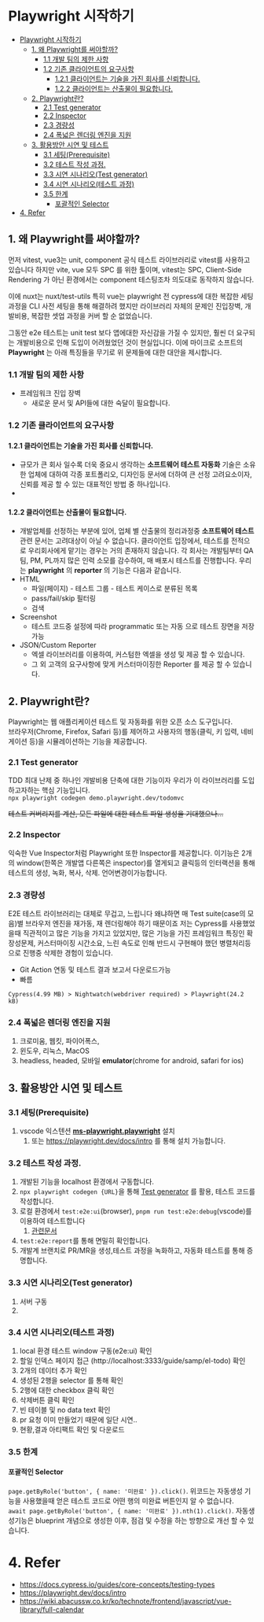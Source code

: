 # Playwright 시작하기

- [Playwright 시작하기](#playwright-시작하기)
  - [1. 왜 Playwright를 써야할까?](#1-왜-playwright를-써야할까)
    - [1.1 개발 팀의 제한 사항](#11-개발-팀의-제한-사항)
    - [1.2 기존 클라이언트의 요구사항](#12-기존-클라이언트의-요구사항)
      - [1.2.1 클라이언트는 기술을 가진 회사를 신뢰합니다.](#121-클라이언트는-기술을-가진-회사를-신뢰합니다)
      - [1.2.2 클라이언트는 산출물이 필요합니다.](#122-클라이언트는-산출물이-필요합니다)
  - [2. Playwright란?](#2-playwright란)
    - [2.1 Test generator](#21-test-generator)
    - [2.2 Inspector](#22-inspector)
    - [2.3 경량성](#23-경량성)
    - [2.4 폭넓은 렌더링 엔진을 지원](#24-폭넓은-렌더링-엔진을-지원)
  - [3. 활용방안 시연 및 테스트](#3-활용방안-시연-및-테스트)
    - [3.1 세팅(Prerequisite)](#31-세팅prerequisite)
    - [3.2 테스트 작성 과정.](#32-테스트-작성-과정)
    - [3.3 시연 시나리오(Test generator)](#33-시연-시나리오test-generator)
    - [3.4 시연 시나리오(테스트 과정)](#34-시연-시나리오테스트-과정)
    - [3.5 한계](#35-한계)
      - [포괄적인 Selector](#포괄적인-selector)
- [4. Refer](#4-refer)


## 1. 왜 Playwright를 써야할까?
먼저 vitest, vue3는 unit, component 공식 테스트 라이브러리로 vitest를 사용하고 있습니다 하지만
vite, vue 모두 SPC 를 위한 툴이며, vitest는 SPC, Client-Side Rendering 가 아닌 환경에서는 component 테스팅조차 의도대로 동작하지 않습니다.  

이에 nuxt는 nuxt/test-utils 특히 vue는 playwright 전 cypress에 대한 복잡한 세팅과정을 CLI 사전 세팅을 통해 해결하려 했지만 라이브러리 자체의 문제인 진입장벽, 개발비용, 복잡한 셋업 과정을 커버 할 순 없었습니다. 

그동안 e2e 테스트는 unit test 보다 앱에대한 자신감을 가질 수 있지만, 
훨씬 더 요구되는 개발비용으로 인해 도입이 어려웠었던 것이 현실입니다.
이에 마이크로 소프트의 __Playwright__ 는 아래 특징들을 무기로 위 문제들에 대한 대안을 제시합니다.
### 1.1 개발 팀의 제한 사항
- 프레임워크 진입 장벽
  - 새로운 문서 및 API들에 대한 숙달이 필요합니다.
### 1.2 기존 클라이언트의 요구사항
#### 1.2.1 클라이언트는 기술을 가진 회사를 신뢰합니다.
- 규모가 큰 회사 일수록 더욱 중요시 생각하는 __소프트웨어 테스트 자동화__ 기술은 소유한 업체에 대하여 각종 포트폴리오, 디자인등 문서에 더하여 큰 선정 고려요소이자, 신뢰를 제공 할 수 있는 대표적인 방법 중 하나입니다.
- 

#### 1.2.2 클라이언트는 산출물이 필요합니다.
- 개발업체를 선정하는 부분에 있어, 업체 별 산출물의 정리과정중 __소프트웨어 테스트__ 관련 문서는 고려대상이 아닐 수 없습니다.
클라이언트 입장에서, 테스트를 전적으로 우리회사에게 맡기는 경우는 거의 존재하지 않습니다.
각 회사는 개발팀부터 QA팀, PM, PL까지 많은 인력 소모를 감수하여, 매 배포시 테스트를 진행합니다.
우리는 __playwright__ 의 __reporter__ 의 기능은 다음과 같습니다. 
- HTML
  - 파일(페이지) - 테스트 그룹 - 테스트 케이스로 분류된 목록
  - pass/fail/skip 필터링
  - 검색
- Screenshot
  - 테스트 코드중 설정에 따라 programmatic 또는 자동 으로 테스트 장면을 저장 가능
- JSON/Custom Reporter
  - 엑셀 라이브러리를 이용하여, 커스텀한 엑셀을 생성 및 제공 할 수 있습니다.
  - 그 외 고객의 요구사항에 맞게 커스터마이징한 Reporter 를 제공 할 수 있습니다.

## 2. Playwright란?
Playwright는 웹 애플리케이션 테스트 및 자동화를 위한 오픈 소스 도구입니다.   
브라우저(Chrome, Firefox, Safari 등)를 제어하고 사용자의 행동(클릭, 키 입력, 네비게이션 등)을 시뮬레이션하는 기능을 제공합니다.
### 2.1 Test generator
TDD 최대 난제 중 하나인 개발비용 단축에 대한 기능이자 우리가 이 라이브러리를 도입 하고자하는 핵심 기능입니다.  
`npx playwright codegen demo.playwright.dev/todomvc`

~~테스트 커버리지를 계산, 모든 파일에 대한 테스트 파일 생성을 기대했으나...~~
### 2.2 Inspector
익숙한 Vue Inspector처럼 Playwright 또한 Inspector를 제공합니다.
이기능은 2개의 window(한쪽은 개발앱 다른쪽은 inspector)를 열게되고
클릭등의 인터랙션을 통해 테스트의 생성, 녹화, 복사, 삭제. 언어변경이가능합니다.

### 2.3 경량성
E2E 테스트 라이브러리는 대체로 무겁고, 느립니다 왜냐하면
매 Test suite(case의 모음)별 브라우저 엔진을 재가동, 재 렌더링해야 하기 때문이죠
저는 Cypress를 사용했었을때 직관적이고 많은 기능을 가지고 있었지만, 많은 기능을 가진 프레임워크 특징인 확장성문제, 커스터마이징 시간소요, 느린 속도로 인해 반드시 구현해야 했던 병렬처리등으로 진행중 삭제한 경험이 있습니다.
- Git Action 연동 및 테스트 결과 보고서 다운로드가능
- 빠름

`Cypress(4.99 MB) > Nightwatch(webdriver required) > Playwright(24.2 kB)`

### 2.4 폭넓은 렌더링 엔진을 지원
   1. 크로미움, 웹킷, 파이어폭스, 
   2. 윈도우, 리눅스, MacOS
   3. headless, headed, 모바일 **emulator**(chrome for android, safari for ios)

## 3. 활용방안 시연 및 테스트

### 3.1 세팅(Prerequisite)
1. vscode 익스텐션 [__ms-playwright.playwright__](https://playwright.dev/docs/getting-started-vscode) 설치
   1. 또는 https://playwright.dev/docs/intro 를 통해 설치 가능합니다.

### 3.2 테스트 작성 과정.
1. 개발된 기능을 localhost 환경에서 구동합니다.
3. `npx playwright codegen {URL}`을 통해 [Test generator](#test-generator) 를 활용, 테스트 코드를 작성합니다.
4. 로컬 환경에서 `test:e2e:ui`(browser),  `pnpm run test:e2e:debug`(vscode)를 이용하여 
테스트합니다 
   1. [관련문서](https://playwright.dev/docs/running-tests)
5. `test:e2e:report`를 통해 면밀히 확인합니다.
6. 개발계 브랜치로 PR/MR을 생성,테스트 과정을 녹화하고, 자동화 테스트를 통해 증명합니다.

### 3.3 시연 시나리오(Test generator) 
1. 서버 구동
2. 
### 3.4 시연 시나리오(테스트 과정) 
1. local 환경 테스트 window 구동(e2e:ui) 확인
2. 할일 인덱스 페이지 접근 (http://localhost:3333/guide/samp/el-todo) 확인
3. 2개의 데이터 추가 확인
4. 생성된 2행을 selector 를 통해 확인
5. 2행에 대한 checkbox 클릭 확인
6. 삭제버튼 클릭 확인
7. 빈 테이블 및 no data text 확인
8. pr 요청 이미 만들었기 때문에 일단 시연..
9. 현황,결과 아티팩트 확인 및 다운로드

### 3.5 한계
#### 포괄적인 Selector 
`page.getByRole('button', { name: '미완료' }).click()`. 
위코드는 자동생성 기능을 사용했을때 얻은 테스트 코드로 어떤 행의 미완료 버튼인지 알 수 없습니다.  
`await page.getByRole('button', { name: '미완료' }).nth(1).click()`. 
자동생성기능은 blueprint 개념으로 생성한 이후, 점검 및 수정을 하는 방향으로 개선 할 수 있습니다.

# 4. Refer
- https://docs.cypress.io/guides/core-concepts/testing-types
- https://playwright.dev/docs/intro
- https://wiki.abacussw.co.kr/ko/technote/frontend/javascript/vue-library/full-calendar